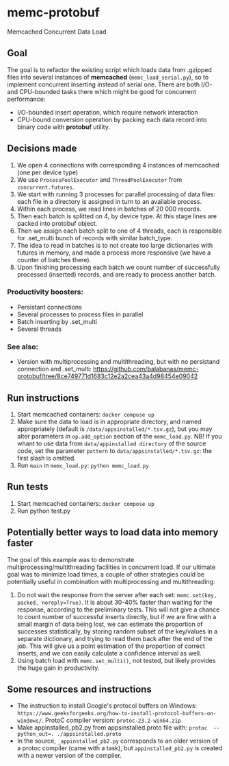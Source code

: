 # memc-protobuf
Memcached Concurrent Data Load

## Goal
The goal is to refactor the existing script which loads data from .gzipped files into several instances of **memcached** (`memc_load_serial.py`), so to implement concurrent inserting instead of serial one. There are both I/O- and CPU-bounded tasks there which might be good for concurrent performance:
* I/O-bounded insert operation, which require network interaction
* CPU-bound conversion operation by packing each data record into binary code with **protobuf** utility.

## Decisions made
1. We open 4 connections with corresponding 4 instances of memcached (one per device type)
2. We use `ProcessPoolExecutor` and `ThreadPoolExecutor` from `concurrent.futures`.
3. We start with running 3 processes for parallel processing of data files: each file in a directory is assigned in turn to an available process.
4. Within each process, we read lines in batches of 20 000 records. 
5. Then each batch is splitted on 4, by device type. At this stage lines are packed into protobuf object.
6. Then we assign each batch split to one of 4 threads, each is responsible for .set_multi bunch of records with similar batch_type.
7. The idea to read in batches is to not create too large dictionaries with futures in memory, and made a process more responsive (we have a counter of batches there).
9. Upon finishing processing each batch we count number of successfully processed (inserted) records, and are ready to process another batch.

### Productivity boosters:
* Persistant connections
* Several processes to process files in parallel
* Batch inserting by .set_multi
* Several threads

### See also:
* Version with multiprocessing and multithreading, but with no persistand connection and .set_multi: https://github.com/balabanas/memc-protobuf/tree/8ce749771d1683c12e2a2cea43a4d98454e09042

## Run instructions
1. Start memcached containers: `docker compose up`
2. Make sure the data to load is in appropriate directory, and named appropriately (default is `/data/appsinstalled/*.tsv.gz`), but you may alter parameters in `op.add_option` section of the `memc_load.py`. NB! If you whant to use data from `data/appinstalled directory` of the source code, set the parameter `pattern` to `data/appsinstalled/*.tsv.gz`: the first slash is omitted.
3. Run `main` in `memc_load.py`: `python memc_load.py`

## Run tests
1. Start memcached containers: `docker compose up`
2. Run python test.py

## Potentially better ways to load data into memory faster
The goal of this example was to demonstrate multiprocessing/multithreading facilities in concurrent load. If our ultimate goal was to minimize load times, a couple of other strategies could be potentially useful in combination with multiprocessing and multithreading:
1. Do not wait the response from the server after each set: `memc.set(key, packed, noreply=True)`. It is about 30-40% faster than waiting for the response, according to the preliminary tests. This will not give a chance to count number of successful inserts directly, but if we are fine with a small margin of data being lost, we can estimate the proportion of successes statistically, by storing random subset of the key/values in a separate dictionary, and trying to read them back after the end of the job. This will give us a point estimation of the proportion of correct inserts, and we can easily calculate a confidence interval as well.
2. Using batch load with `memc.set_multi()`, not tested, but likely provides the huge gain in productivity.

## Some resources and instructions
* The instruction to install Google's protocol buffers on Windows: `https://www.geeksforgeeks.org/how-to-install-protocol-buffers-on-windows/`. ProtoC compiler version: `protoc-23.2-win64.zip`
* Make appinstalled_pb2.py from appsinstalled.proto file with: `protoc  --python_out=. ./appsinstalled.proto`
* In the source, `_appinstalled_pb2.py` corresponds to an older version of a protoc compiler (came with a task), but `appinstalled_pb2.py` is created with a newer version of the compiler.